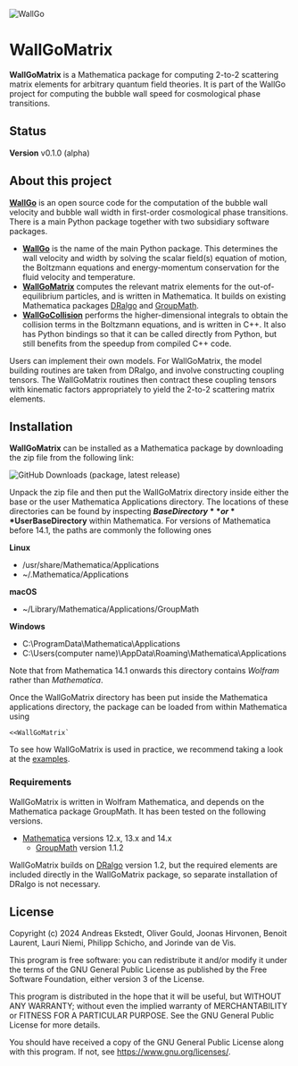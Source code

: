 ![WallGo](https://raw.githubusercontent.com/Wall-Go/WallGo/refs/heads/main/docs/source/figures/wallgo.svg)

# WallGoMatrix

**WallGoMatrix** is a Mathematica package for computing 2-to-2 scattering matrix
elements for arbitrary quantum field theories. It is part of the WallGo project
for computing the bubble wall speed for cosmological phase transitions.

## Status

**Version** v0.1.0 (alpha)

## About this project

[**WallGo**](https://github.com/Wall-Go) is an open source code for the
computation of the bubble wall velocity and bubble wall width in first-order
cosmological phase transitions. There is a main Python package together with
two subsidiary software packages.

- [**WallGo**](https://github.com/Wall-Go/WallGo) is the name of the main Python
package. This determines the wall velocity and width by
solving the scalar field(s) equation of motion, the Boltzmann equations and
energy-momentum conservation for the fluid velocity and temperature.
- [**WallGoMatrix**](https://github.com/Wall-Go/WallGoMatrix) computes the relevant matrix elements for the
out-of-equilibrium particles, and is written in Mathematica.
It builds on existing Mathematica packages [DRalgo](https://github.com/DR-algo/DRalgo) and [GroupMath](https://renatofonseca.net/groupmath).
- [**WallGoCollision**](https://github.com/Wall-Go/WallGoCollision) performs the higher-dimensional integrals to obtain the
 collision terms in the Boltzmann equations, and is written in C++. It also
 has Python bindings so that it can be called directly from Python, but
 still benefits from the speedup from compiled C++ code.

Users can implement their own models. For WallGoMatrix, the model building
routines are taken from DRalgo, and involve constructing coupling tensors.
The WallGoMatrix routines then contract these coupling tensors with kinematic
factors appropriately to yield the 2-to-2 scattering matrix elements.

## Installation

**WallGoMatrix** can be installed as a Mathematica package by downloading the
zip file from the following link:

![GitHub Downloads (package, latest release)](https://img.shields.io/github/downloads/Wall-Go/WallGo/latest/total)

Unpack the zip file and then put the WallGoMatrix directory inside either the base
or the user Mathematica Applications directory. The locations of these directories
can be found by inspecting **$BaseDirectory** or **$UserBaseDirectory** within
Mathematica. For versions of Mathematica before 14.1, the paths are commonly the
following ones

**Linux**
- /usr/share/Mathematica/Applications
- ~/.Mathematica/Applications

**macOS**
- ~/Library/Mathematica/Applications/GroupMath

**Windows**
- C:\ProgramData\Mathematica\Applications 
- C:\Users\(computer name)\AppData\Roaming\Mathematica\Applications

Note that from Mathematica 14.1 onwards this directory contains *Wolfram* rather than
*Mathematica*.

Once the WallGoMatrix directory has been put inside the Mathematica applications
directory, the package can be loaded from within Mathematica using

    <<WallGoMatrix`

To see how WallGoMatrix is used in practice, we recommend taking a look at the
[examples](https://github.com/Wall-Go/WallGoMatrix/tree/main/examples).

### Requirements

WallGoMatrix is written in Wolfram Mathematica, and depends on the Mathematica package GroupMath. It has been tested on the following versions.

- [Mathematica](https://www.wolfram.com/mathematica/) versions 12.x, 13.x and 14.x
    - [GroupMath](https://renatofonseca.net/groupmath) version 1.1.2

WallGoMatrix builds on [DRalgo](https://github.com/DR-algo/DRalgo) version 1.2, but the required elements are included directly in the WallGoMatrix package, so separate installation of DRalgo is not necessary.


## License

Copyright (c) 2024 Andreas Ekstedt, Oliver Gould, Joonas Hirvonen,
Benoit Laurent, Lauri Niemi, Philipp Schicho, and Jorinde van de Vis.

This program is free software: you can redistribute it and/or modify
it under the terms of the GNU General Public License as published by
the Free Software Foundation, either version 3 of the License.

This program is distributed in the hope that it will be useful,
but WITHOUT ANY WARRANTY; without even the implied warranty of
MERCHANTABILITY or FITNESS FOR A PARTICULAR PURPOSE.  See the
GNU General Public License for more details.

You should have received a copy of the GNU General Public License
along with this program.  If not, see <https://www.gnu.org/licenses/>.
